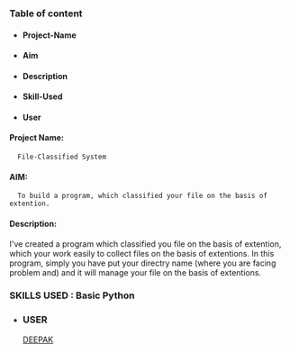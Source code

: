 ### Table of content

 * #### Project-Name
 * #### Aim
 * #### Description
 * #### Skill-Used
 * #### User
 
 #### Project Name: 
      File-Classified System   

 #### AIM: 
      To build a program, which classified your file on the basis of extention.
 
 #### Description: 
I've created a program which classified you file on the basis of extention, which your work easily to collect files on the basis of extentions. In this program, simply you have put your directry name (where you are facing problem and) and it will manage               your file on the basis of extentions.


  ### SKILLS USED : Basic Python

* ### USER 
  [DEEPAK](https://github.com/deepak2233)

